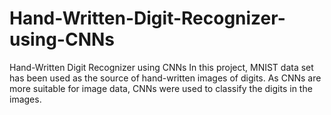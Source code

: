 # Hand-Written-Digit-Recognizer-using-CNNs
Hand-Written Digit Recognizer using CNNs
In this project, MNIST data set has been used as the source of hand-written images of digits. As CNNs are more suitable for image data, CNNs were used to classify the digits in the images.
